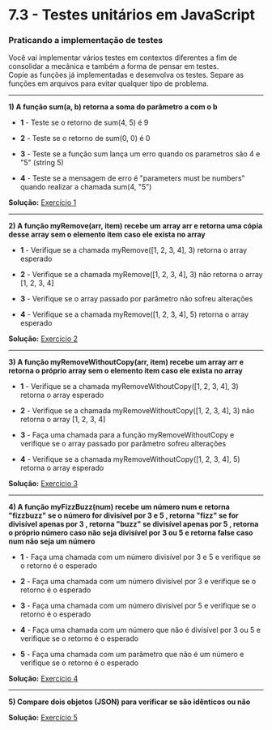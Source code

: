 # 7.3 - Testes unitários em JavaScript

### Praticando a implementação de testes

Você vai implementar vários testes em contextos diferentes a fim de consolidar a mecânica e também a forma de pensar em testes.<br>
Copie as funções já implementadas e desenvolva os testes. Separe as funções em arquivos para evitar qualquer tipo de problema.

<hr>

**1) A função sum(a, b) retorna a soma do parâmetro a com o b**

- **1** - Teste se o retorno de sum(4, 5) é 9

- **2** - Teste se o retorno de sum(0, 0) é 0

- **3** - Teste se a função sum lança um erro quando os parametros são 4 e "5" (string 5)

- **4** - Teste se a mensagem de erro é "parameters must be numbers" quando realizar a chamada sum(4, "5")

**Solução:** [Exercício 1](./1.js)

<hr>

**2) A função myRemove(arr, item) recebe um array arr e retorna uma cópia desse array sem o elemento item caso ele exista no array**

- **1** - Verifique se a chamada myRemove([1, 2, 3, 4], 3) retorna o array esperado

- **2** - Verifique se a chamada myRemove([1, 2, 3, 4], 3) não retorna o array [1, 2, 3, 4]

- **3** - Verifique se o array passado por parâmetro não sofreu alterações

- **4** - Verifique se a chamada myRemove([1, 2, 3, 4], 5) retorna o array esperado

**Solução:** [Exercício 2](./2.js)

<hr>

**3) A função myRemoveWithoutCopy(arr, item) recebe um array arr e retorna o próprio array sem o elemento item caso ele exista no array**

- **1** - Verifique se a chamada myRemoveWithoutCopy([1, 2, 3, 4], 3) retorna o array esperado

- **2** - Verifique se a chamada myRemoveWithoutCopy([1, 2, 3, 4], 3) não retorna o array [1, 2, 3, 4]

- **3** - Faça uma chamada para a função myRemoveWithoutCopy e verifique se o array passado por parâmetro sofreu alterações

- **4** - Verifique se a chamada myRemoveWithoutCopy([1, 2, 3, 4], 5) retorna o array esperado

**Solução:** [Exercício 3](./3.js)

<hr>

**4) A função myFizzBuzz(num) recebe um número num e retorna "fizzbuzz" se o número for divisível por 3 e 5 , retorna "fizz" se for divisível apenas por 3 , retorna "buzz" se divisível apenas por 5 , retorna o próprio número caso não seja divisível por 3 ou 5 e retorna false caso num não seja um número**

- **1** - Faça uma chamada com um número divisível por 3 e 5 e verifique se o retorno é o esperado

- **2** - Faça uma chamada com um número divisível por 3 e verifique se o retorno é o esperado

- **3** - Faça uma chamada com um número divisível por 5 e verifique se o retorno é o esperado

- **4** - Faça uma chamada com um número que não é divisível por 3 ou 5 e verifique se o retorno é o esperado

- **5** - Faça uma chamada com um parâmetro que não é um número e verifique se o retorno é o esperado

**Solução:** [Exercício 4](./4.js)

<hr>

**5) Compare dois objetos (JSON) para verificar se são idênticos ou não**

**Solução:** [Exercício 5](./5.js)